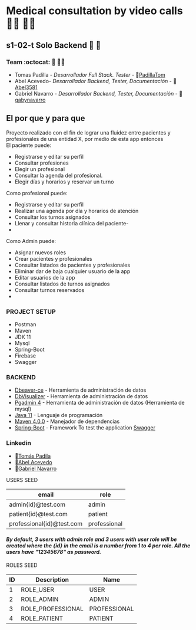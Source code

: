 # Medical consultation by video calls :health_worker: :woman_health_worker:

## s1-02-t Solo Backend :wave: :muscle: 

### Team :octocat: :adult: :bowing_man:

- Tomas Padilla - *Desarrollador Full Stack. Tester* - :robot:[PadillaTom](https://github.com/PadillaTom)
- Abel Acevedo- *Desarrollador Backend, Tester, Documentación* - :space_invader:[Abel3581](https://github.com/Abel3581)
- Gabriel Navarro - *Desarrollador Backend, Tester, Documentación* - :brain:[gabynavarro](https://github.com/gabynavarro)


## El por que y para que
Proyecto realizado con el fin de lograr una fluidez entre pacientes y profesionales de una entidad X, por medio de esta app entonces
<br>El paciente puede:
- Registrarse y editar su perfil
- Consultar profesiones 
- Elegir un profesional
- Consultar la agenda del profesional.
- Elegir días y horarios y reservar un turno
 
Como profesional puede:
- Registrarse y editar su perfil
- Realizar una agenda por día y horarios de atención 
- Consultar los turnos asignados
- Llenar y consultar historia clínica del paciente-
- 
Como Admin puede:
- Asignar nuevos roles
- Crear pacientes y profesionales
- Consultar listados de pacientes y profesionales
- Eliminar dar de baja cualquier usuario de la app
- Editar usuarios de la app
- Consultar listados de turnos asignados 
- Consultar turnos reservados
- 
### PROJECT SETUP

- Postman
- Maven
- JDK 11
- Mysql
- Spring-Boot
- Firebase
- Swagger
### BACKEND
- [Dbeaver-ce](https://dbeaver.io/download/) - Herramienta de administraćión de datos 
- [DbVisualizer](https://www.dbvis.com/) - Herramienta de administración de datos 
- [Pgadmin 4](https://www.pgadmin.org/download/) - Herramienta de administración de datos (Herramienta de mysql)
- [Java 11](https://www.oracle.com/ar/java/technologies/javase/jdk11-archive-downloads.html) - Lenguaje de programación
- [Maven 4.0.0](https://maven.apache.org/index.html) - Manejador de dependencias
- [Spring-Boot](https://spring.io/projects/spring-boot) - Framework
To test the application [Swagger](http://localhost:8080/swagger-ui/index.html)

### Linkedin 
- :robot:[Tomás Padila](https://www.linkedin.com/in/padillatom/)
- :space_invader:[Abel Acevedo](https://www.linkedin.com/in/abel-fernando-acevedo/)
- :brain:[Gabriel Navarro](https://www.linkedin.com/in/gabriel-navarro-233388219/)

USERS SEED
<table>
<thead>
<tr>
<th>email</th>
<th>role</th>
</tr>
</thead>
<tbody>
<tr>
<td>admin{id}@test.com</td>
<td>admin</td>
</tr>
<tr>
<td>patient{id}@test.com</td>
<td>patient</td>
</tr>
  <tr>
<td>professional{id}@test.com</td>
<td>professional</td>
</tr>
</tbody>
</table>


#### *By default, 3 users with admin role and 3 users with user role will be created where the {id} in the email is a number from 1 to 4 per role. All the users have "12345678" as password.*


ROLES SEED
<table>
<thead>
<tr>
<th>ID</th>
<th>Description</th>
<th>Name</th>
</tr>
</thead>
<tbody>
<tr>
<td>1</td>
<td>ROLE_USER</td>
<td>USER</td>
</tr>
<tr>
<td>2</td>
<td>ROLE_ADMIN</td>
<td>ADMIN</td>
</tr>
 <tr>
<td>3</td>
<td>ROLE_PROFESSIONAL</td>
<td>PROFESSIONAL</td>
</tr>
  <tr>
<td>4</td>
<td>ROLE_PATIENT</td>
<td>PATIENT</td>
</tr>
</tbody>
</table>
